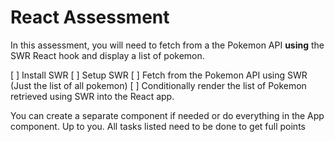 # React Assessment

In this assessment, you will need to fetch from a the Pokemon API **using** the SWR React hook and display a list of pokemon.

[ ] Install SWR
[ ] Setup SWR
[ ] Fetch from the Pokemon API using SWR (Just the list of all pokemon)
[ ] Conditionally render the list of Pokemon retrieved using SWR into the React app.

You can create a separate component if needed or do everything in the App component. Up to you. All tasks listed need to be done to get full points
